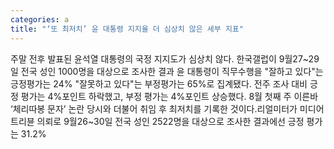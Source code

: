 ```yaml
---
categories: a
title: "‘또 최저치’ 윤 대통령 지지율 더 심상치 않은 세부 지표"
---
```

주말 전후 발표된 윤석열 대통령의 국정 지지도가 심상치 않다. 한국갤럽이 9월27~29일 전국 성인 1000명을 대상으로 조사한 결과 윤 대통령이 직무수행을 "잘하고 있다"는 긍정평가는 24% "잘못하고 있다"는 부정평가는 65%로 집계됐다. 전주 조사 대비 긍정 평가는 4%포인트 하락했고, 부정 평가는 4%포인트 상승했다. 8월 첫째 주 이른바 ‘체리따봉 문자’ 논란 당시와 더불어 취임 후 최저치를 기록한 것이다.리얼미터가 미디어트리뷴 의뢰로 9월26~30일 전국 성인 2522명을 대상으로 조사한 결과에선 긍정 평가는 31.2%